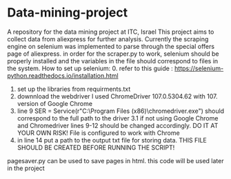 # Data-mining-project
A repository for the data mining project at ITC, Israel
This project aims to collect data from aliexpress for further analysis.
Currently the scraping engine on selenium was implemented to parse through the special offers page of aliexpress.
in order for the scraper.py to work, selenium should be properly installed and the variables in the file should correspond to files in the system.
How to set up selenium:
  0. refer to this guide : https://selenium-python.readthedocs.io/installation.html
  1. set up the libraries from requirments.txt
  2. downnload the webdriver I used ChromeDriver 107.0.5304.62 with 107. version of Google Chrome
  3. line 9 SER = Service(r"C:\Program Files (x86)\chromedriver.exe") should correspond to the full path to the driver
  3.1 if not using Google Chrome and Chromedriver lines 9-12 should be changed accordingly. DO IT AT YOUR OWN RISK! File is configured to work with Chrome
  4. in line 14 put a path to the output txt file for storing data. THIS FILE SHOULD BE CREATED BEFORE RUNNING THE SCRIPT!
  
  pagesaver.py can be used to save pages in html. this code will be used later in the project 
  
